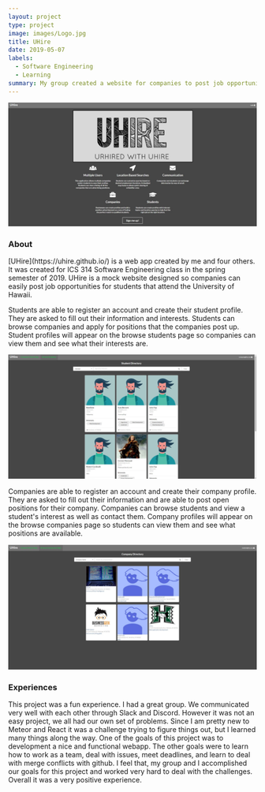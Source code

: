 ```yaml
---
layout: project
type: project
image: images/Logo.jpg
title: UHire
date: 2019-05-07
labels:
  - Software Engineering
  - Learning
summary: My group created a website for companies to post job opportunities.
---
```


<img class="ui image" src="../images/uhire-landing.jpg">

<h3>About</h3>
[UHire](https://uhire.github.io/) is a web app created by me and four others. It was created for ICS 314 Software Engineering class in the spring semester of 2019. UHire is a mock website designed so companies can easily post job opportunities for students that attend the University of Hawaii.

Students are able to register an account and create their student profile. They are asked to fill out their information and interests. Students can browse companies and apply for positions that the companies post up. Student profiles will appear on the browse students page so companies can view them and see what their interests are.

<img class="ui image" src="../images/uhire-browse-student.jpg">

Companies are able to register an account and create their company profile. They are asked to fill out their information and are able to post open positions for their company. Companies can browse students and view a student's interest as well as contact them. Company profiles will appear on the browse companies page so students can view them and see what positions are available.

<img class="ui image" src="../images/uhire-browse-company.jpg">

<h3>Experiences</h3>
This project was a fun experience. I had a great group. We communicated very well with each other through Slack and Discord. However it was not an easy project, we all had our own set of problems. Since I am pretty new to Meteor and React it was a challenge trying to figure things out, but I learned many things along the way. One of the goals of this project was to development a nice and functional webapp. The other goals were to learn how to work as a team, deal with issues, meet deadlines, and learn to deal with merge conflicts with github. I feel that, my group and I accomplished our goals for this project and worked very hard to deal with the challenges. Overall it was a very positive experience.
